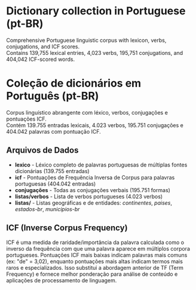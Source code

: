 Dictionary collection in Portuguese (pt-BR)
===

Comprehensive Portuguese linguistic corpus with lexicon, verbs, conjugations, and ICF scores.  
Contains 139,755 lexical entries, 4,023 verbs, 195,751 conjugations, and 404,042 ICF-scored words.

Coleção de dicionários em Português (pt-BR)
===

Corpus linguístico abrangente com léxico, verbos, conjugações e pontuações ICF.  
Contém 139.755 entradas lexicais, 4.023 verbos, 195.751 conjugações e 404.042 palavras com pontuação ICF.

## Arquivos de Dados

* **lexico** - Léxico completo de palavras portuguesas de múltiplas fontes dicionárias (139.755 entradas)
* **icf** - Pontuações de Frequência Inversa de Corpus para palavras portuguesas (404.042 entradas)
* **conjugações** - Todas as conjugações verbais (195.751 formas)
* **listas/verbos** - Lista de verbos portugueses (4.023 verbos)
* **listas/** - Listas geográficas e de entidades: *continentes*, *paises*, *estados-br*, *municipios-br*

## ICF (Inverse Corpus Frequency)

ICF é uma medida de raridade/importância da palavra calculada como o inverso da frequência com que uma palavra aparece em múltiplos corpora portugueses. Pontuações ICF mais baixas indicam palavras mais comuns (ex: "de" = 3,02), enquanto pontuações mais altas indicam termos mais raros e especializados. Isso substitui a abordagem anterior de TF (Term Frequency) e fornece melhor ponderação para análise de conteúdo e aplicações de processamento de linguagem.

